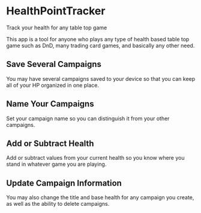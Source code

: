 # HealthPointTracker
Track your health for any table top game

This app is a tool for anyone who plays any type of health based table top game such as DnD, many trading card games, and basically any other need.

## Save Several Campaigns
You may have several campaigns saved to your device so that you can keep all of your HP organized in one place.

## Name Your Campaigns
Set your campaign name so you can distinguish it from your other campaigns. 

## Add or Subtract Health
Add or subtract values from your current health so you know where you stand in whatever game you are playing. 

## Update Campaign Information
You may also change the title and base health for any campaign you create, as well as the ability to delete campaigns.
